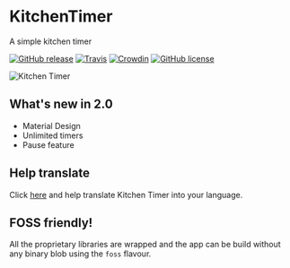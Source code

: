 # KitchenTimer
A simple kitchen timer

[![GitHub release](https://img.shields.io/github/release/leinardi/KitchenTimer.svg?style=plastic)](https://github.com/leinardi/KitchenTimer/releases)
[![Travis](https://img.shields.io/travis/leinardi/KitchenTimer/dev.svg?style=plastic)](https://travis-ci.org/leinardi/KitchenTimer)
[![Crowdin](https://d322cqt584bo4o.cloudfront.net/KitchenTimer/localized.png)](https://crowdin.com/project/KitchenTimer)
[![GitHub license](https://img.shields.io/github/license/leinardi/KitchenTimer.svg?style=plastic)](https://github.com/leinardi/KitchenTimer/blob/master/LICENSE)

![Kitchen Timer](https://github.com/leinardi/KitchenTimer/blob/dev/art/KitchenTimer.gif)

## What's new in 2.0
* Material Design
* Unlimited timers
* Pause feature

## Help translate
Click [here](https://crowdin.com/project/KitchenTimer) and help translate Kitchen Timer into your language.

## FOSS friendly!
All the proprietary libraries are wrapped and the app can be build without any binary blob using the `foss` flavour.
